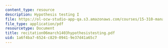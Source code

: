 ```yaml
---
content_type: resource
description: Hypothesis testing I
file: https://ol-ocw-studio-app-qa.s3.amazonaws.com/courses/15-310-managerial-psychology-laboratory-spring-2003/1a6f4ba76524c82909419e37d41a65c7_recitation06march1403hypothesistesting.pdf
file_type: application/pdf
resourcetype: Document
title: recitation06march1403hypothesistesting.pdf
uid: 1a6f4ba7-6524-c829-0941-9e37d41a65c7
---
```

